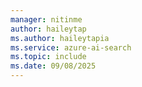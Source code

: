 ```yaml
---
manager: nitinme
author: haileytap
ms.author: haileytapia
ms.service: azure-ai-search
ms.topic: include
ms.date: 09/08/2025
---
```



